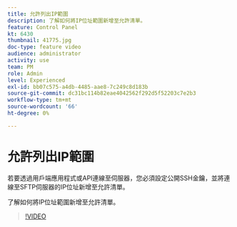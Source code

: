 ```yaml
---
title: 允許列出IP範圍
description: 了解如何將IP位址範圍新增至允許清單。
feature: Control Panel
kt: 6430
thumbnail: 41775.jpg
doc-type: feature video
audience: administrator
activity: use
team: PM
role: Admin
level: Experienced
exl-id: bb07c575-a4db-4485-aae8-7c249c8d183b
source-git-commit: dc31bc114b82eae4042562f292d5f52203c7e2b3
workflow-type: tm+mt
source-wordcount: '66'
ht-degree: 0%

---
```


# 允許列出IP範圍

若要透過用戶端應用程式或API連線至伺服器，您必須設定公開SSH金鑰，並將連線至SFTP伺服器的IP位址新增至允許清單。

了解如何將IP位址範圍新增至允許清單。

>[!VIDEO](https://video.tv.adobe.com/v/41775?quality=12)
